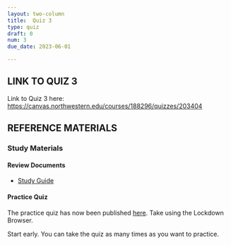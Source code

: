 ```yaml
---
layout: two-column
title:  Quiz 3
type: quiz
draft: 0
num: 3
due_date: 2023-06-01

---
```


## LINK TO QUIZ 3
Link to Quiz 3 here: <a href="https://canvas.northwestern.edu/courses/188296/quizzes/203404" target="_blank">https://canvas.northwestern.edu/courses/188296/quizzes/203404</a>

## REFERENCE MATERIALS

### Study Materials

#### Review Documents
* <a href="https://docs.google.com/document/d/1PUYFJvgf1xq5IxPKTUqyv0830RWn41I6_M4RL4qF90Q/edit?usp=sharing" target="_blank">Study Guide</a>

#### Practice Quiz
The practice quiz has now been published <a href="https://canvas.northwestern.edu/courses/188296/quizzes" target="_blank">here</a>. Take using the Lockdown Browser.

Start early. You can take the quiz as many times as you want to practice.

